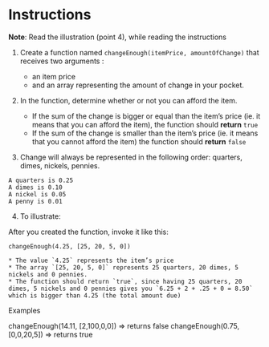 # Instructions


**Note**: Read the illustration (point 4), while reading the instructions

1. Create a function named `changeEnough(itemPrice, amountOfChange)` that receives two arguments : 
    * an item price
    * and an array representing the amount of change in your pocket.

2. In the function, determine whether or not you can afford the item.
    * If the sum of the change is bigger or equal than the item’s price (ie. it means that you can afford the item), the function should **return** `true`
    * If the sum of the change is smaller than the item’s price (ie. it means that you cannot afford the item) the function should **return** `false`

3. Change will always be represented in the following order: quarters, dimes, nickels, pennies.

```
A quarters is 0.25
A dimes is 0.10
A nickel is 0.05
A penny is 0.01
```

4. To illustrate:

After you created the function, invoke it like this:

```
changeEnough(4.25, [25, 20, 5, 0])
```
    * The value `4.25` represents the item’s price
    * The array `[25, 20, 5, 0]` represents 25 quarters, 20 dimes, 5 nickels and 0 pennies.
    * The function should return `true`, since having 25 quarters, 20 dimes, 5 nickels and 0 pennies gives you `6.25 + 2 + .25 + 0 = 8.50` which is bigger than 4.25 (the total amount due)


Examples

changeEnough(14.11, [2,100,0,0]) => returns false
changeEnough(0.75, [0,0,20,5]) => returns true


